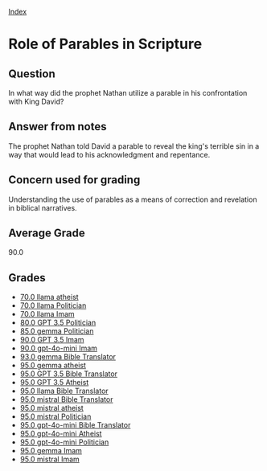 
[Index](../../index.md)
# Role of Parables in Scripture
## Question
In what way did the prophet Nathan utilize a parable in his confrontation with King David?

## Answer from notes
The prophet Nathan told David a parable to reveal the king's terrible sin in a way that would lead to his acknowledgment and repentance.

## Concern used for grading
Understanding the use of parables as a means of correction and revelation in biblical narratives.

## Average Grade
90.0

## Grades
 * [70.0 llama atheist](../answers/llama_atheist/Role_of_Parables_in_Scripture.md)
 * [70.0 llama Politician](../answers/llama_Politician/Role_of_Parables_in_Scripture.md)
 * [70.0 llama Imam](../answers/llama_Imam/Role_of_Parables_in_Scripture.md)
 * [80.0 GPT 3.5 Politician](../answers/GPT_3.5_Politician/Role_of_Parables_in_Scripture.md)
 * [85.0 gemma Politician](../answers/gemma_Politician/Role_of_Parables_in_Scripture.md)
 * [90.0 GPT 3.5 Imam](../answers/GPT_3.5_Imam/Role_of_Parables_in_Scripture.md)
 * [90.0 gpt-4o-mini Imam](../answers/gpt-4o-mini_Imam/Role_of_Parables_in_Scripture.md)
 * [93.0 gemma Bible Translator](../answers/gemma_Bible_Translator/Role_of_Parables_in_Scripture.md)
 * [95.0 gemma atheist](../answers/gemma_atheist/Role_of_Parables_in_Scripture.md)
 * [95.0 GPT 3.5 Bible Translator](../answers/GPT_3.5_Bible_Translator/Role_of_Parables_in_Scripture.md)
 * [95.0 GPT 3.5 Atheist](../answers/GPT_3.5_Atheist/Role_of_Parables_in_Scripture.md)
 * [95.0 llama Bible Translator](../answers/llama_Bible_Translator/Role_of_Parables_in_Scripture.md)
 * [95.0 mistral Bible Translator](../answers/mistral_Bible_Translator/Role_of_Parables_in_Scripture.md)
 * [95.0 mistral atheist](../answers/mistral_atheist/Role_of_Parables_in_Scripture.md)
 * [95.0 mistral Politician](../answers/mistral_Politician/Role_of_Parables_in_Scripture.md)
 * [95.0 gpt-4o-mini Bible Translator](../answers/gpt-4o-mini_Bible_Translator/Role_of_Parables_in_Scripture.md)
 * [95.0 gpt-4o-mini Atheist](../answers/gpt-4o-mini_Atheist/Role_of_Parables_in_Scripture.md)
 * [95.0 gpt-4o-mini Politician](../answers/gpt-4o-mini_Politician/Role_of_Parables_in_Scripture.md)
 * [95.0 gemma Imam](../answers/gemma_Imam/Role_of_Parables_in_Scripture.md)
 * [95.0 mistral Imam](../answers/mistral_Imam/Role_of_Parables_in_Scripture.md)
